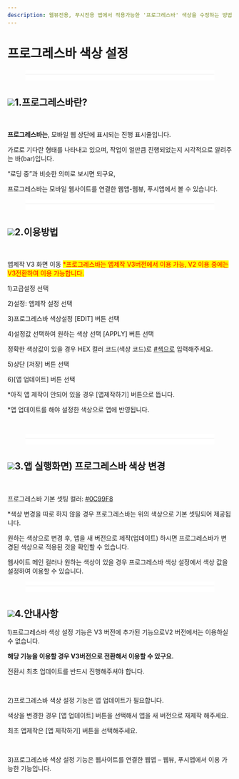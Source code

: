 ```yaml
---
description: 웹뷰전용, 푸시전용 앱에서 적용가능한 '프로그레스바' 색상을 수정하는 방법
---
```


# 프로그레스바 색상 설정

<figure><img src="../../.gitbook/assets/구분선 (2).PNG" alt=""><figcaption></figcaption></figure>

## ![](https://wp.swing2app.co.kr/wp-content/uploads/2018/09/%EB%8B%A8%EB%9D%BD1-1.png)**1.프로그레스바란?**&#x20;

<div align="left">

<figure><img src="https://wp.swing2app.co.kr/wp-content/uploads/2022/12/%ED%91%9C%EC%8B%9C%EC%A4%84.png" alt=""><figcaption></figcaption></figure>

</div>

**프로그레스바는**, 모바일 웹 상단에 표시되는 진행 표시줄입니다.

가로로 기다란 형태를 나타내고 있으며, 작업이 얼만큼 진행되었는지 시각적으로 알려주는 바(bar)입니다.

“로딩 중”과 비슷한 의미로 보시면 되구요,

프로그레스바는 모바일 웹사이트를 연결한 웹앱-웹뷰, 푸시앱에서 볼 수 있습니다.



<figure><img src="../../.gitbook/assets/구분선 (2).PNG" alt=""><figcaption></figcaption></figure>

## ![](https://wp.swing2app.co.kr/wp-content/uploads/2018/09/%EB%8B%A8%EB%9D%BD1-1.png)2.이용방법

<figure><img src="https://wp.swing2app.co.kr/wp-content/uploads/2022/12/%ED%94%84%EB%A1%9C%EA%B7%B8%EB%A0%88%EC%8A%A4%EB%B0%94_886.png" alt=""><figcaption></figcaption></figure>

앱제작 V3 화면 이동 <mark style="color:red;">\*프로그레스바는 앱제작 V3버전에서 이용 가능, V2 이용 중에는 V3전환하여 이용 가능합니다.</mark>

1\)고급설정 선택

2\)설정: 앱제작 설정 선택

3\)프로그레스바 색상설정 \[EDIT] 버튼 선택

4\)설정값 선택하여 원하는 색상 선택 \[APPLY] 버튼 선택

정확한 색상값이 있을 경우 HEX 컬러 코드(색상 코드)로 [#색으로](https://blog.naver.com/PostListByTagName.naver?blogId=swing2app\&encodedTagName=%EC%83%89%EC%9C%BC%EB%A1%9C) 입력해주세요.

5\)상단 \[저장] 버튼 선택

6\)\[앱 업데이트] 버튼 선택

\*아직 앱 제작이 안되어 있을 경우 \[앱제작하기] 버튼으로 뜹니다.

\*앱 업데이트를 해야 설정한 색상으로 앱에 반영됩니다.

​

<figure><img src="../../.gitbook/assets/구분선 (2).PNG" alt=""><figcaption></figcaption></figure>

## ![](https://wp.swing2app.co.kr/wp-content/uploads/2018/09/%EB%8B%A8%EB%9D%BD1-1.png)3.앱 실행화면) 프로그레스바 색상 변경

<figure><img src="https://wp.swing2app.co.kr/wp-content/uploads/2022/12/%ED%94%84%EB%A1%9C%EA%B7%B8%EB%A0%88%EC%8A%A4%EB%B0%942.jpg" alt=""><figcaption></figcaption></figure>

프로그레스바 기본 셋팅 컬러: [#0C99F8](https://blog.naver.com/PostListByTagName.naver?blogId=swing2app\&encodedTagName=0C99F8)

\*색상 변경을 따로 하지 않을 경우 프로그레스바는 위의 색상으로 기본 셋팅되어 제공됩니다.

원하는 색상으로 변경 후, 앱을 새 버전으로 제작(업데이트) 하시면 프로그레스바가 변경된 색상으로 적용된 것을 확인할 수 있습니다.

웹사이트 메인 컬러나 원하는 색상이 있을 경우 프로그레스바 색상 설정에서 색상 값을 설정하여 이용할 수 있습니다.

<figure><img src="../../.gitbook/assets/구분선 (2).PNG" alt=""><figcaption></figcaption></figure>

## ![](https://wp.swing2app.co.kr/wp-content/uploads/2018/09/%EB%8B%A8%EB%9D%BD1-1.png)4.안내사항

1\)프로그레스바 색상 설정 기능은 V3 버전에 추가된 기능으로V2 버전에서는 이용하실 수 없습니다.

**해당 기능을 이용할 경우 V3버전으로 전환해서 이용할 수 있구요.**

전환시 최초 업데이트를 반드시 진행해주셔야 합니다.

​

2\)프로그레스바 색상 설정 기능은 앱 업데이트가 필요합니다.

색상을 변경한 경우 \[앱 업데이트] 버튼을 선택해서 앱을 새 버전으로 재제작 해주세요.

최초 앱제작은 \[앱 제작하기] 버튼을 선택해주세요.

​

3\)프로그레스바 색상 설정 기능은 웹사이트를 연결한 웹앱 – 웹뷰, 푸시앱에서 이용 가능한 기능입니다.

